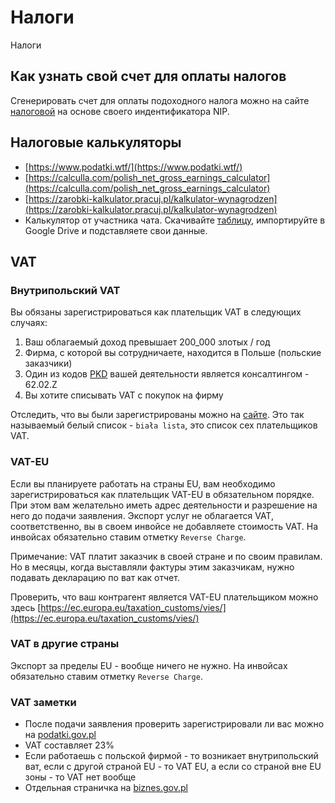 # Налоги

Налоги

## Как узнать свой счет для оплаты налогов

Сгенерировать счет для оплаты подоходного налога можно на сайте [налоговой][1] на основе своего индентификатора NIP.

[1]: https://www.podatki.gov.pl/generator-mikrorachunku-podatkowego

## Налоговые калькуляторы
- [https://www.podatki.wtf/](https://www.podatki.wtf/)
- [https://calculla.com/polish_net_gross_earnings_calculator](https://calculla.com/polish_net_gross_earnings_calculator)
- [https://zarobki-kalkulator.pracuj.pl/kalkulator-wynagrodzen](https://zarobki-kalkulator.pracuj.pl/kalkulator-wynagrodzen)
- Калькулятор от участника чата. Скачивайте [таблицу](https://docs.google.com/spreadsheets/d/e/2PACX-1vTvvRbOb_aFz2rHsZgV8ENbekciy6hq-ggwiGyrTylAAIXoUIXjpQNtMsp6v-kmj5s_TS0pYjnuaxqY/pub?output=xlsx), импортируйте в Google Drive и подставляете свои данные.

## VAT

### Внутрипольский VAT
Вы обязаны зарегистрироваться как плательщик VAT в следующих случаях:

1. Ваш облагаемый доход превышает 200_000 злотых / год
2. Фирма, с которой вы сотрудничаете, находится в Польше (польские заказчики)
3. Один из кодов [PKD](https://www.biznes.gov.pl/pl/tabela-pkd) вашей деятельности является консалтингом - 62.02.Z
4. Вы хотите списывать VAT с покупок на фирму

Отследить, что вы были зарегистрированы можно на [сайте](https://www.podatki.gov.pl/wykaz-podatnikow-vat-wyszukiwarka). Это так называемый белый список - `biała lista`, это список сех плательщиков VAT.

### VAT-EU
Если вы планируете работать на страны EU, вам необходимо зарегистрироваться как плательщик VAT-EU в обязательном порядке. При этом вам желательно иметь адрес деятельности и разрешение на него до подачи заявления. Экспорт услуг не облагается VAT, соответственно, вы в своем инвойсе не добавляете стоимость VAT. На инвойсах обязательно ставим отметку `Reverse Charge`.

Примечание: VAT платит заказчик в своей стране и по своим правилам. Но в месяцы, когда выставляли фактуры этим заказчикам, нужно подавать декларацию по ват как отчет.

Проверить, что ваш контрагент является VAT-EU плательщиком  можно здесь [https://ec.europa.eu/taxation_customs/vies/](https://ec.europa.eu/taxation_customs/vies/)

### VAT в другие страны
Экспорт за пределы EU - вообще ничего не нужно. На инвойсах обязательно ставим отметку `Reverse Charge`.

### VAT заметки

- После подачи заявления проверить зарегистрировали ли вас можно на [podatki.gov.pl](https://www.podatki.gov.pl/wykaz-podatnikow-vat-wyszukiwarka)
- VAT составляет 23%
- Если работаешь с польской фирмой - то возникает внутрипольский ват, если с другой страной EU - то VAT EU, а если со страной вне EU зоны - то VAT нет вообще
- Отдельная страничка на [biznes.gov.pl](https://www.biznes.gov.pl/pl/portal/00248)